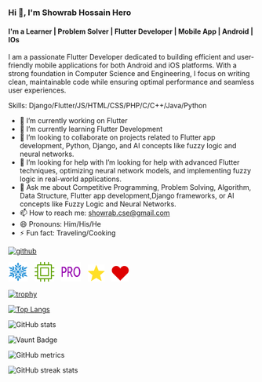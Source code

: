 ### Hi 👋, I'm Showrab Hossain Hero
#### I'm a Learner | Problem Solver | Flutter Developer | Mobile App | Android | IOs
I am a passionate Flutter Developer dedicated to building efficient and user-friendly mobile applications for both Android and iOS platforms. With a strong foundation in Computer Science and Engineering, I focus on writing clean, maintainable code while ensuring optimal performance and seamless user experiences.

Skills: Django/Flutter/JS/HTML/CSS/PHP/C/C++/Java/Python

- 🔭 I’m currently working on Flutter  
- 🌱 I’m currently learning Flutter Development 
- 👯 I’m looking to collaborate on projects related to Flutter app development, Python, Django, and AI concepts like fuzzy logic and neural networks. 
- 🤔 I’m looking for help with I’m looking for help with advanced Flutter techniques, optimizing neural network models, and implementing fuzzy logic in real-world applications. 
- 💬 Ask me about Competitive Programming, Problem Solving, Algorithm, Data Structure, Flutter app development,Django frameworks, or AI concepts like Fuzzy Logic and Neural Networks. 
- 📫 How to reach me: showrab.cse@gmail.com
- 😄 Pronouns: Him/His/He 
- ⚡ Fun fact: Traveling/Cooking 


[<img src='https://cdn.jsdelivr.net/npm/simple-icons@3.0.1/icons/github.svg' alt='github' height='40'>](https://github.com/SHHero1)  

<a href='https://archiveprogram.github.com/'><img src='https://raw.githubusercontent.com/acervenky/animated-github-badges/master/assets/acbadge.gif' width='40' height='40'></a> <a href='https://docs.github.com/en/developers'><img src='https://raw.githubusercontent.com/acervenky/animated-github-badges/master/assets/devbadge.gif' width='40' height='40'></a> <a href='https://github.com/pricing'><img src='https://raw.githubusercontent.com/acervenky/animated-github-badges/master/assets/pro.gif' width='40' height='40'></a> <a href='https://stars.github.com/'><img src='https://raw.githubusercontent.com/acervenky/animated-github-badges/master/assets/starbadge.gif' width='35' height='35'></a> <a href='https://docs.github.com/en/github/supporting-the-open-source-community-with-github-sponsors'><img src='https://raw.githubusercontent.com/acervenky/animated-github-badges/master/assets/sponsorbadge.gif' width='35' height='35'></a> 

[![trophy](https://github-profile-trophy.vercel.app/?username=SHHero1)](https://github.com/ryo-ma/github-profile-trophy)

[![Top Langs](https://github-readme-stats.vercel.app/api/top-langs/?username=SHHero1)](https://github.com/anuraghazra/github-readme-stats)

![GitHub stats](https://github-readme-stats.vercel.app/api?username=SHHero1&show_icons=true&count_private=true)  

![Vaunt Badge](https://api.vaunt.dev/v1/github/entities/SHHero1/contributions?format=svg&private=true)  

![GitHub metrics](https://metrics.lecoq.io/SHHero1)  

![GitHub streak stats](https://streak-stats.demolab.com/?user=SHHero1)  

